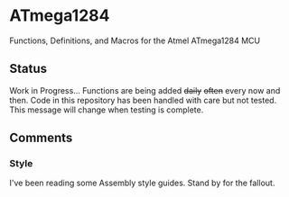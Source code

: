 # ATmega1284
Functions, Definitions, and Macros for the Atmel ATmega1284 MCU
## Status
Work in Progress... Functions are being added ~~daily~~ ~~often~~ every now and then.
Code in this repository has been handled with care but not tested. This message will change when testing is complete.
## Comments
### Style
I've been reading some Assembly style guides. Stand by for the fallout.
